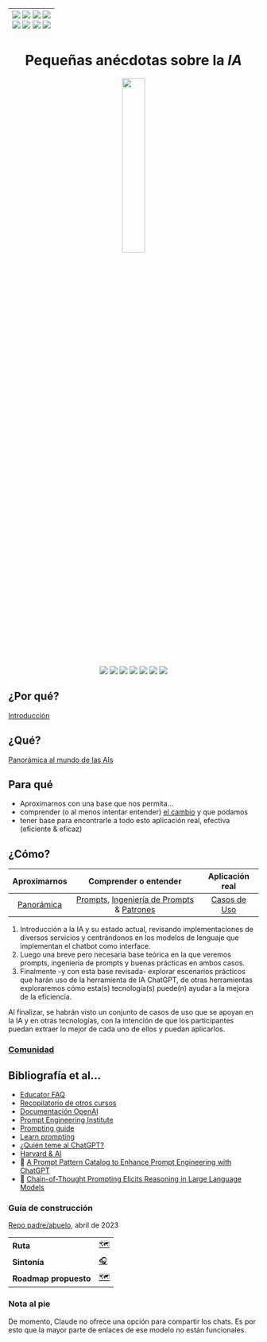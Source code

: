 <div align=right>
 
|[![](https://img.shields.io/badge/-Inicio-FFF?style=flat&logo=Emlakjet&logoColor=black)](/README.md) [![](https://img.shields.io/badge/-Introducción-FFF?style=flat&logo=abbrobotstudio&logoColor=black)](/documentos/intro.md) [![](https://img.shields.io/badge/-Modelos_de_lenguaje-FFF?style=flat&logo=LiveChat&logoColor=black)](/documentos/LLMs.md) [![](https://img.shields.io/badge/-Panorámica-FFF?style=flat&logo=openstreetmap&logoColor=black)](/documentos/panoramica.md)<br>  [![](https://img.shields.io/badge/-Prompts-FFF?style=flat&logo=Proton&logoColor=black)](/documentos/prompts/README.md) [![](https://img.shields.io/badge/-Ing,_de_prompts-FFF?style=flat&logo=googleearthengine&logoColor=black)](/documentos/ingenieriaDePrompts/README.md) [![](https://img.shields.io/badge/-Patrones-FFF?style=flat&logo=textpattern&logoColor=black)](/documentos/ingenieriaDePrompts/patrones/README.md) [![](https://img.shields.io/badge/-Casos_de_uso-FFF?style=flat&logo=gitbook&logoColor=black)](/documentos/casosDeUso/README.md)|
|-:|

</div>

<div align=center>

# Pequeñas anécdotas sobre la *IA*

<img src="documentos/imagenes/spaceStation.webp" width=30%>

[![](https://img.shields.io/badge/-ChatGPT-FFF?style=flat&logo=openai&logoColor=black)](https://chat.openai.com/)
[![](https://img.shields.io/badge/-Claude-FFF?style=flat&logo=anthropic&logoColor=black)](https://claude.ai/chats)
[![](https://img.shields.io/badge/-Gemini-FFF?style=flat&logo=googlegemini&logoColor=black)](https://gemini.google.com/app)
[![](https://img.shields.io/badge/-Perplexity-FFF?style=flat&logo=perplexity&logoColor=black)](https://www.perplexity.ai/)
[![](https://img.shields.io/badge/-Neuroflash-FFF?style=flat&logo=&logoColor=black)](https://app.neuro-flash.com/aiWriter)
[![](https://img.shields.io/badge/-Huggingface-FFF?style=flat&logo=&logoColor=black)](https://huggingface.co/chat)
[![](https://img.shields.io/badge/-Copilot-FFF?style=flat&logo=microsoft&logoColor=black)](https://copilot.microsoft.com/)


</div>

## ¿Por qué?

[Introducción](documentos/intro.md)

## ¿Qué?

[Panorámica al mundo de las AIs](documentos/panorámica.md)

## Para qué

- Aproximarnos con una base que nos permita...
- comprender (o al menos intentar entender) [el cambio](documentos/aDiaDeHoy.md) y que podamos
- tener base para encontrarle a todo esto aplicación real, efectiva (eficiente & eficaz)
<!-- TODO: #1 Extender el para qué de las sesiones @mmasias -->

## ¿Cómo?
|Aproximarnos|Comprender o entender |Aplicación real|
|:-:|:-:|:-:|
|[Panorámica](documentos/panorámica.md)|[Prompts](documentos/prompts/README.md), [Ingeniería de Prompts](documentos/ingenieriaDePrompts/README.md) & [Patrones](documentos/ingenieriaDePrompts/patrones/README.md)|[Casos de Uso](documentos/casosDeUso/README.md)|

1. Introducción a la IA y su estado actual, revisando implementaciones de diversos servicios y centrándonos en los modelos de lenguaje que implementan el chatbot como interface.
1. Luego una breve pero necesaria base teórica en la que veremos prompts, ingenieria de prompts y buenas prácticas en ambos casos.
1. Finalmente -y con esta base revisada- explorar escenarios prácticos que harán uso de la herramienta de IA ChatGPT, de otras herramientas exploraremos cómo esta(s) tecnología(s) puede(n) ayudar a la mejora de la eficiencia.

Al finalizar, se habrán visto un conjunto de casos de uso que se apoyan en la IA y en otras tecnologías, con la intención de que los participantes puedan extraer lo mejor de cada uno de ellos y puedan aplicarlos.

### [Comunidad](documentos/comunidad.md)



## Bibliografía et al...

- [Educator FAQ](https://help.openai.com/en/collections/5929286-educator-faq)
- [Recopilatorio de otros cursos](/documentos/cursosExternos/README.md)
- [Documentación OpenAI](https://platform.openai.com/docs/introduction/overview)
- [Prompt Engineering Institute](https://www.promptengineering.org/learn/)
- [Prompting guide](https://www.promptingguide.ai/es)
- [Learn prompting](https://learnprompting.org/)
- [¿Quién teme al ChatGPT?](https://globernance.org/quien-teme-al-chatgpt/)
- [Harvard & AI](https://hbsp.harvard.edu/inspiring-minds/student-use-cases-for-ai)
- 📖 [A Prompt Pattern Catalog to Enhance Prompt Engineering with ChatGPT](https://arxiv.org/abs/2302.11382)
- 📖 [Chain-of-Thought Prompting Elicits Reasoning in Large Language Models](https://arxiv.org/abs/2201.11903)


### Guía de construcción

[Repo padre/abuelo](https://github.com/mmasias/chatGPT), abril de 2023 

|||
|-|-|
**Ruta**|[🗺️](https://docs.google.com/spreadsheets/d/1CMCHoDKnVWJjKiB7Cp6_UR6JxROY0A3XASgdRtyVELc/edit?usp=sharing) 
**Sintonía**|[🎧](https://open.spotify.com/album/2LE9BDji49rYh3p3a3o1KH?si=lGg2uyk4Rl-GRn57bVX9Mg)
**Roadmap propuesto**|[🗺️](https://docs.google.com/spreadsheets/d/16uFMF5C42NKFHiN3IfwWteegTKI3vR5ppgt_8AzWgvQ/edit#gid=0)

### Nota al pie

De momento, Claude no ofrece una opción para compartir los chats. Es por esto que la mayor parte de enlaces de ese modelo no están funcionales.
